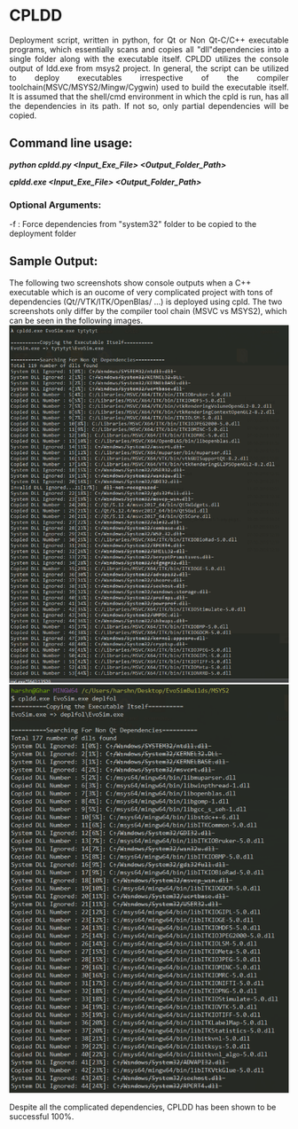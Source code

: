 # CPLDD
<div style="text-align: justify">Deployment script, written in python,  for Qt or Non Qt-C/C++ executable programs, which essentially scans and copies all "dll"dependencies into a single folder along with the executable itself. CPLDD utilizes the console output of ldd.exe from msys2 project. In general, the script can be utilized to deploy executables irrespective of the compiler toolchain(MSVC/MSYS2/Mingw/Cygwin) used to build the executable itself. It is assumed that the shell/cmd environment in which the cpld is run, has all the dependencies in its path. If not so, only partial dependencies will be copied.</div>

## Command line usage:

***python cpldd.py <Input_Exe_File> <Output_Folder_Path>***

***cpldd.exe <Input_Exe_File> <Output_Folder_Path>***

### Optional Arguments:

-f : Force dependencies from "system32" folder to be copied to the deployment folder

## Sample Output:
The following two screenshots show console outputs when a C++ executable which is an oucome of very complicated project with tons of dependencies (Qt//VTK/ITK/OpenBlas/ ...) is deployed using cpld. The two screenshots only differ by the compiler tool chain (MSVC vs MSYS2), which can be seen in the following images.
  ![MSVC output](screenshot_msvc.PNG)
  ![MSYS2 output](screenshot_msys2.PNG)

Despite all the complicated dependencies, CPLDD has been shown to be successful 100%. 
